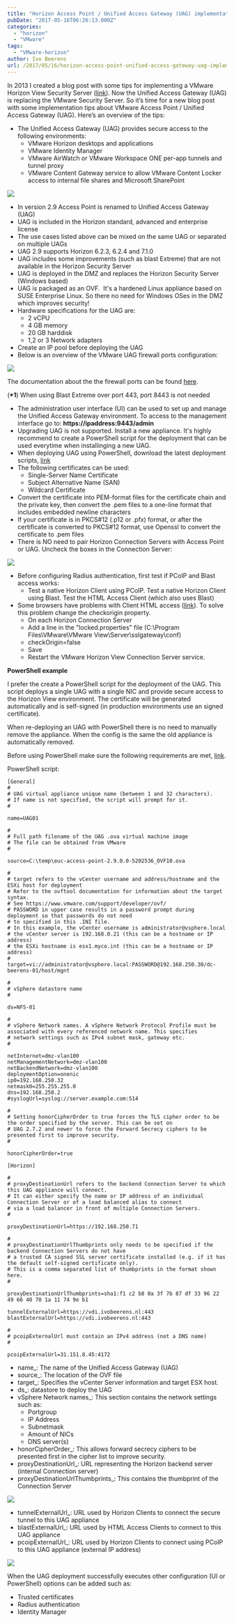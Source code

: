 ```yaml
---
title: "Horizon Access Point / Unified Access Gateway (UAG) implementation tips"
pubDate: "2017-05-16T06:26:13.000Z"
categories: 
  - "horizon"
  - "VMware"
tags: 
  - "VMware-horizon"
author: Ivo Beerens
url: /2017/05/16/horizon-access-point-unified-access-gateway-uag-implementation-tips/
---
```


In 2013 I created a blog post with some tips for implementing a VMware Horizon View Security Server ([link](https://www.ivobeerens.nl/2013/03/05/tips-for-implementing-a-vmware-horizon-view-security-server/)). Now the Unified Access Gateway (UAG) is replacing the VMware Security Server. So it’s time for a new blog post with some implementation tips about VMware Access Point / Unified Access Gateway (UAG). Here’s an overview of the tips:
- The Unified Access Gateway (UAG) provides secure access to the following environments:
    - VMware Horizon desktops and applications
    - VMware Identity Manager
    - VMware AirWatch or VMware Workspace ONE per-app tunnels and tunnel proxy
    - VMware Content Gateway service to allow VMware Content Locker access to internal file shares and Microsoft SharePoint

[![](images/inlogscherm-300x279.jpg)](images/inlogscherm.jpg)

- In version 2.9 Access Point is renamed to Unified Access Gateway (UAG)
- UAG is included in the Horizon standard, advanced and enterprise license
- The use cases listed above can be mixed on the same UAG or separated on multiple UAGs
- UAG 2.9 supports Horizon 6.2.3, 6.2.4 and 7.1.0
- UAG includes some improvements (such as blast Extreme) that are not available in the Horizon Security Server
- UAG is deployed in the DMZ and replaces the Horizon Security Server (Windows based)
- UAG is packaged as an OVF.  It's a hardened Linux appliance based on SUSE Enterprise Linux. So there no need for Windows OSes in the DMZ which improves security!
- Hardware specifications for the UAG are:
    - 2 vCPU
    - 4 GB memory
    - 20 GB harddisk
    - 1,2 or 3 Network adapters
- Create an IP pool before deploying the UAG
- Below is an overview of the VMware UAG firewall ports configuration:

[![](images/Access-Point-firewall-ports-1-300x278.jpg)](images/Access-Point-firewall-ports-1.jpg)

The documentation about the the firewall ports can be found [here](http://pubs.VMware.com/accesspoint-29/index.jsp?topic=%2Fcom.VMware.access-point-29-deploy-config.doc%2FGUID-F197EB60-3A0C-41DF-8E3E-C99CCBA6A06E.html).

(**\*1**) When using Blast Extreme over port 443, port 8443 is not needed

- The administration user interface (UI) can be used to set up and manage the Unified Access Gateway environment. To access to the management interface go to: **https://ipaddress:9443/admin**
- Upgrading UAG is not supported. Install a new appliance. It's highly recommend to create a PowerShell script for the deployment that can be used everytime when installinging a new UAG.
- When deploying UAG using PowerShell, download the latest deployment scripts, [link](https://communities.VMware.com/docs/DOC-30835)
- The following certificates can be used:
    - Single-Server Name Certificate
    - Subject Alternative Name (SAN)
    - Wildcard Certificate
- Convert the certificate into PEM-format files for the certificate chain and the private key, then convert the .pem files to a one-line format that includes embedded newline characters
- If your certificate is in PKCS#12 (.p12 or .pfx) format, or after the certificate is converted to PKCS#12 format, use Openssl to convert the certificate to .pem files
- There is NO need to pair Horizon Connection Servers with Access Point or UAG. Uncheck the boxes in the Connection Server:

[![](images/Connection-settings-300x215.jpg)](images/Connection-settings.jpg)

- Before configuring Radius authentication, first test if PCoIP and Blast access works:
    - Test a native Horizon Client using PCoIP. Test a native Horizon Client using Blast. Test the HTML Access Client (which also uses Blast)
- Some browsers have problems with Client HTML access ([link](https://communities.VMware.com/thread/553631)). To solve this problem change the checkorigin property.
    - On each Horizon Connection Server
    - Add a line in the "locked.properties" file (C:\\Program Files\\VMware\\VMware View\\Server\\sslgateway\\conf)
    - checkOrigin=false
    - Save
    - Restart the VMware Horizon View Connection Server service.

**PowerShell example**

I prefer the create a PowerShell script for the deployment of the UAG. This script deploys a single UAG with a single NIC and provide secure access to the Horizon View environment. The certificate will be generated automatically and is self-signed (in production environments use an signed certificate).

When re-deploying an UAG with PowerShell there is no need to manually remove the appliance. When the config is the same the old appliance is automatically removed.

Before using PowerShell make sure the following requirements are met, [link](http://pubs.VMware.com/accesspoint-29/index.jsp#com.VMware.access-point-29-deploy-config.doc/GUID-3A409EB7-C889-4F1D-8A60-896A78F0C3F2.html).

PowerShell script:
```
[General]
#
# UAG virtual appliance unique name (between 1 and 32 characters).
# If name is not specified, the script will prompt for it.
#
 
name=UAG01
 
#
# Full path filename of the UAG .ova virtual machine image
# The file can be obtained from VMware
#
 
source=C:\temp\euc-access-point-2.9.0.0-5202536_OVF10.ova
 
#
# target refers to the vCenter username and address/hostname and the ESXi host for deployment
# Refer to the ovftool documentation for information about the target syntax.
# See https://www.vmware.com/support/developer/ovf/
# PASSWORD in upper case results in a password prompt during deployment so that passwords do not need
# to specified in this .INI file.
# In this example, the vCenter username is administrator@vsphere.local
# the vCenter server is 192.168.0.21 (this can be a hostname or IP address)
# the ESXi hostname is esx1.myco.int (this can be a hostname or IP address)
#
target=vi://administrator@vsphere.local:PASSWORD@192.168.250.30/dc-beerens-01/host/mgnt
 
#
# vSphere datastore name
#
 
ds=NFS-01
 
#
# vSphere Network names. A vSphere Network Protocol Profile must be associated with every referenced network name. This specifies
# network settings such as IPv4 subnet mask, gateway etc.
#
 
netInternet=dmz-vlan100
netManagementNetwork=dmz-vlan100
netBackendNetwork=dmz-vlan100
deploymentOption=onenic
ip0=192.168.250.32
netmask0=255.255.255.0
dns=192.168.250.2
#syslogUrl=syslog://server.example.com:514
 
#
# Setting honorCipherOrder to true forces the TLS cipher order to be the order specified by the server. This can be set on
# UAG 2.7.2 and newer to force the Forward Secrecy ciphers to be presented first to improve security.
#
 
honorCipherOrder=true
 
[Horizon]
 
#
# proxyDestinationUrl refers to the backend Connection Server to which this UAG appliance will connect.
# It can either specify the name or IP address of an individual Connection Server or of a load balanced alias to connect
# via a load balancer in front of multiple Connection Servers.
#
 
proxyDestinationUrl=https://192.168.250.71
 
#
# proxyDestinationUrlThumbprints only needs to be specified if the backend Connection Servers do not have
# a trusted CA signed SSL server certificate installed (e.g. if it has the default self-signed certificate only).
# This is a comma separated list of thumbprints in the format shown here.
#
 
proxyDestinationUrlThumbprints=sha1:f1 c2 b8 0a 3f 7b 87 df 33 96 22 49 66 40 70 1a 11 74 9e b1
 
tunnelExternalUrl=https://vdi.ivobeerens.nl:443
blastExternalUrl=https://vdi.ivobeerens.nl:443
 
#
# pcoipExternalUrl must contain an IPv4 address (not a DNS name)
#
 
pcoipExternalUrl=31.151.8.45:4172
```

- name_: The name of the Unified Access Gateway (UAG)
- source_: The location of the OVF file
- target_: Specifies the vCenter Server information and target ESX host.
- ds_: datastore to deploy the UAG
- vSphere Network names_: This section contains the network settings such as:
    - Portgroup
    - IP Address
    - Subnetmask
    - Amount of NICs
    - DNS server(s)
- honorCipherOrder_: This allows forward secrecy ciphers to be presented first in the cipher list to improve security.
- proxyDestinationUrl_: URL representing the Horizon backend server (internal Connection server)
- proxyDestinationUrlThumbprints_: This contains the thumbprint of the Connection Server

![](images/Fingerprint-229x300.jpg)

- tunnelExternalUrl_: URL used by Horizon Clients to connect the secure tunnel to this UAG appliance
- blastExternalUrl_: URL used by HTML Access Clients to connect to this UAG appliance
- pcoipExternalUrl_: URL used by Horizon Clients to connect using PCoIP to this UAG appliance (external IP address)

[![](images/PowerShell-300x179.jpg)](images/PowerShell.jpg)

When the UAG deployment successfully executes other configuration (UI or PowerShell) options can be added such as:

- Trusted certificates
- Radius authentication
- Identity Manager